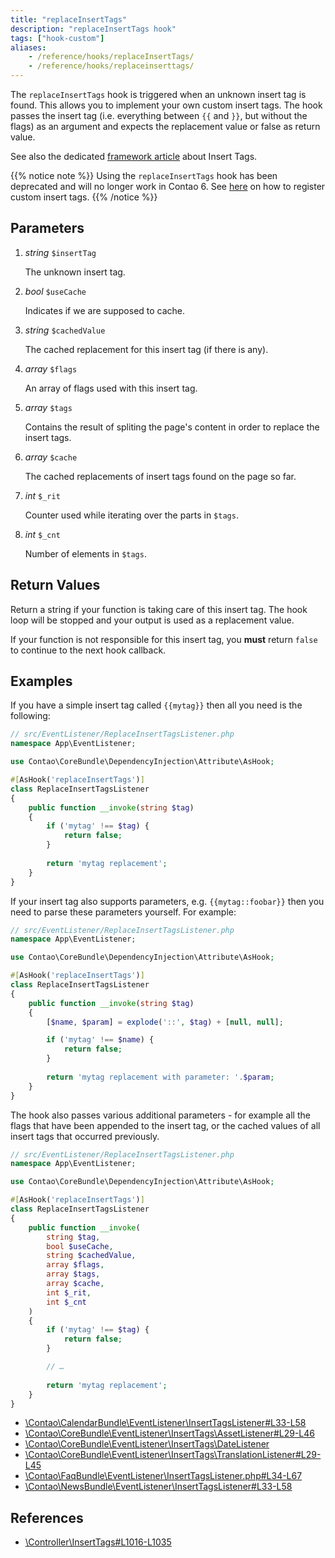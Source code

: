 ```yaml
---
title: "replaceInsertTags"
description: "replaceInsertTags hook"
tags: ["hook-custom"]
aliases:
    - /reference/hooks/replaceInsertTags/
    - /reference/hooks/replaceinserttags/
---
```



The `replaceInsertTags` hook is triggered when an unknown insert tag is found. This allows you to implement your own
custom insert tags. The hook passes the insert tag (i.e. everything between `{{` and `}}`, but without the flags) as an 
argument and expects the replacement value or false as return value.

See also the dedicated [framework article][FrameworkInsertTags] about Insert Tags.

{{% notice note %}}
Using the `replaceInsertTags` hook has been deprecated and will no longer work in Contao 6. See
[here](/framework/insert-tags/#register-custom-insert-tags) on how to register custom insert tags.
{{% /notice %}}


## Parameters

1. *string* `$insertTag`

    The unknown insert tag.

2. *bool* `$useCache`

    Indicates if we are supposed to cache.

3. *string* `$cachedValue`

    The cached replacement for this insert tag (if there is any).

4. *array* `$flags`

    An array of flags used with this insert tag.

5. *array* `$tags`

    Contains the result of spliting the page's content in order to replace the insert tags.

6. *array* `$cache`

    The cached replacements of insert tags found on the page so far.

7. *int* `$_rit`

    Counter used while iterating over the parts in `$tags`.

8. *int* `$_cnt`

    Number of elements in `$tags`.


## Return Values

Return a string if your function is taking care of this insert tag. The hook loop
will be stopped and your output is used as a replacement value.

If your function is not responsible for this insert tag, you **must** return
`false` to continue to the next hook callback.


## Examples

If you have a simple insert tag called `{{mytag}}` then all you need is the following:

```php
// src/EventListener/ReplaceInsertTagsListener.php
namespace App\EventListener;

use Contao\CoreBundle\DependencyInjection\Attribute\AsHook;

#[AsHook('replaceInsertTags')]
class ReplaceInsertTagsListener
{
    public function __invoke(string $tag)
    {
        if ('mytag' !== $tag) {
            return false;
        }
        
        return 'mytag replacement';
    }
}
```

If your insert tag also supports parameters, e.g. `{{mytag::foobar}}` then you need to parse these parameters yourself.
For example:

```php
// src/EventListener/ReplaceInsertTagsListener.php
namespace App\EventListener;

use Contao\CoreBundle\DependencyInjection\Attribute\AsHook;

#[AsHook('replaceInsertTags')]
class ReplaceInsertTagsListener
{
    public function __invoke(string $tag)
    {
        [$name, $param] = explode('::', $tag) + [null, null];

        if ('mytag' !== $name) {
            return false;
        }
        
        return 'mytag replacement with parameter: '.$param;
    }
}
```

The hook also passes various additional parameters - for example all the flags that have been appended to the insert
tag, or the cached values of all insert tags that occurred previously.

```php
// src/EventListener/ReplaceInsertTagsListener.php
namespace App\EventListener;

use Contao\CoreBundle\DependencyInjection\Attribute\AsHook;

#[AsHook('replaceInsertTags')]
class ReplaceInsertTagsListener
{
    public function __invoke(
        string $tag,
        bool $useCache,
        string $cachedValue,
        array $flags,
        array $tags,
        array $cache,
        int $_rit,
        int $_cnt
    )
    {
        if ('mytag' !== $tag) {
            return false;
        }

        // …
        
        return 'mytag replacement';
    }
}
```

* [\Contao\CalendarBundle\EventListener\InsertTagsListener#L33-L58](https://github.com/contao/contao/blob/4.7.6/calendar-bundle/src/EventListener/InsertTagsListener.php#L33-L58)
* [\Contao\CoreBundle\EventListener\InsertTags\AssetListener#L29-L46](https://github.com/contao/contao/blob/4.7.6/core-bundle/src/EventListener/InsertTags/AssetListener.php#L29-L46)
* [\Contao\CoreBundle\EventListener\InsertTags\DateListener](https://github.com/contao/contao/blob/4.11.2/core-bundle/src/EventListener/InsertTags/DateListener.php)
* [\Contao\CoreBundle\EventListener\InsertTags\TranslationListener#L29-L45](https://github.com/contao/contao/blob/4.7.6/core-bundle/src/EventListener/InsertTags/TranslationListener.php#L29-L45)
* [\Contao\FaqBundle\EventListener\InsertTagsListener.php#L34-L67](https://github.com/contao/contao/blob/4.7.6/faq-bundle/src/EventListener/InsertTagsListener.php#L34-L67)
* [\Contao\NewsBundle\EventListener\InsertTagsListener#L33-L58](https://github.com/contao/contao/blob/4.7.6/news-bundle/src/EventListener/InsertTagsListener.php#L33-L58)


## References

* [\Controller\InsertTags#L1016-L1035](https://github.com/contao/contao/blob/4.7.6/core-bundle/src/Resources/contao/library/Contao/InsertTags.php#L1016-L1035)

[FrameworkInsertTags]: /framework/insert-tags/
